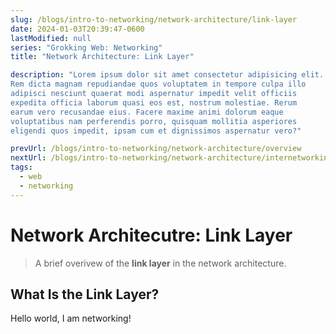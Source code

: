 ```yaml
---
slug: /blogs/intro-to-networking/network-architecture/link-layer
date: 2024-01-03T20:39:47-0600
lastModified: null
series: "Grokking Web: Networking"
title: "Network Architecture: Link Layer"

description: "Lorem ipsum dolor sit amet consectetur adipisicing elit. 
Rem dicta magnam repudiandae quos voluptatem in tempore culpa illo 
adipisci nesciunt quaerat modi aspernatur impedit velit officiis 
expedita officia laborum quasi eos est, nostrum molestiae. Rerum 
earum vero recusandae eius. Facere maxime animi dolorum eaque 
voluptatibus nam perferendis porro, quisquam mollitia asperiores 
eligendi quos impedit, ipsam cum et dignissimos aspernatur vero?"

prevUrl: /blogs/intro-to-networking/network-architecture/overview
nextUrl: /blogs/intro-to-networking/network-architecture/internetworking-layer
tags:
  - web
  - networking
---
```


# Network Architecutre: Link Layer
> A brief overivew of the **link layer** in the
> network architecture.

## What Is the Link Layer?
Hello world, I am networking!